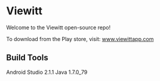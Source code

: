 # Viewitt

Welcome to the Viewitt open-source repo!

To download from the Play store, visit: www.viewittapp.com

## Build Tools

Android Studio 2.1.1
Java 1.7.0_79
